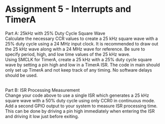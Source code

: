 # Assignment 5 - Interrupts and TimerA
Part A: 25kHz with 25% Duty Cycle Square Wave<br />
Calculate the necessary CCR values to create a 25 kHz square wave with a 25% duty cycle
using a 24 MHz input clock. It is recommended to draw out the 25 kHz wave along with a 24
MHz wave for reference. Be sure to specify period, high, and low time values of the 25 kHz wave. <br />
Using SMCLK for TimerA, create a 25 kHz with a 25% duty cycle square wave by setting a pin
high and low in a TimerA ISR. The code in main should only set up TimerA and not keep track
of any timing. No software delays should be used.<br/><br />

Part B: ISR Processing Measurement<br />
Change your code above to use a single ISR which generates a 25 kHz square wave with a 50%
duty cycle using only CCR0 in continuous mode.<br />
Add a second GPIO output to your system to measure ISR processing time. This can be done
by driving a pin high immediately when entering the ISR and driving it low just before exiting.
